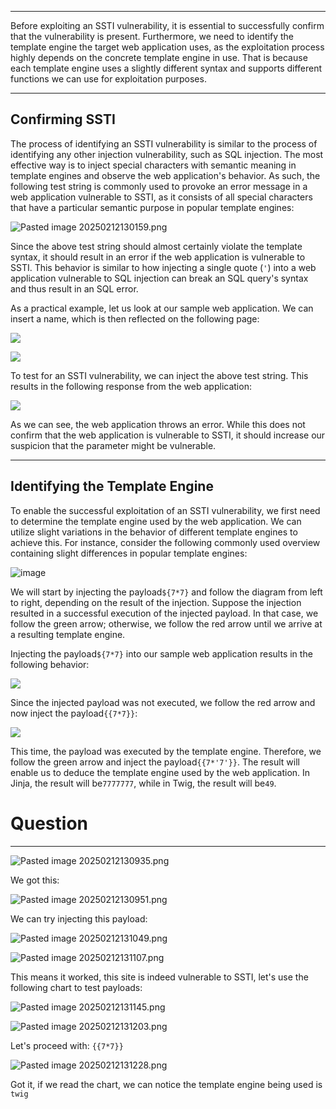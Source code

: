 ﻿---
sticker: lucide//book-template
---
---

Before exploiting an SSTI vulnerability, it is essential to successfully confirm that the vulnerability is present. Furthermore, we need to identify the template engine the target web application uses, as the exploitation process highly depends on the concrete template engine in use. That is because each template engine uses a slightly different syntax and supports different functions we can use for exploitation purposes.

---

## Confirming SSTI

The process of identifying an SSTI vulnerability is similar to the process of identifying any other injection vulnerability, such as SQL injection. The most effective way is to inject special characters with semantic meaning in template engines and observe the web application's behavior. As such, the following test string is commonly used to provoke an error message in a web application vulnerable to SSTI, as it consists of all special characters that have a particular semantic purpose in popular template engines:

![Pasted image 20250212130159.png](../../../../IMAGES/Pasted%20image%2020250212130159.png)


Since the above test string should almost certainly violate the template syntax, it should result in an error if the web application is vulnerable to SSTI. This behavior is similar to how injecting a single quote (`'`) into a web application vulnerable to SQL injection can break an SQL query's syntax and thus result in an SQL error.

As a practical example, let us look at our sample web application. We can insert a name, which is then reflected on the following page:

 ![](https://academy.hackthebox.com/storage/modules/145/ssti/ssti_identification_1.png)

 ![](https://academy.hackthebox.com/storage/modules/145/ssti/ssti_identification_2.png)

To test for an SSTI vulnerability, we can inject the above test string. This results in the following response from the web application:

 ![](https://academy.hackthebox.com/storage/modules/145/ssti/ssti_identification_3.png)

As we can see, the web application throws an error. While this does not confirm that the web application is vulnerable to SSTI, it should increase our suspicion that the parameter might be vulnerable.

---

## Identifying the Template Engine

To enable the successful exploitation of an SSTI vulnerability, we first need to determine the template engine used by the web application. We can utilize slight variations in the behavior of different template engines to achieve this. For instance, consider the following commonly used overview containing slight differences in popular template engines:

![image](https://academy.hackthebox.com/storage/modules/145/ssti/diagram.png)

We will start by injecting the payload`${7*7}` and follow the diagram from left to right, depending on the result of the injection. Suppose the injection resulted in a successful execution of the injected payload. In that case, we follow the green arrow; otherwise, we follow the red arrow until we arrive at a resulting template engine.

Injecting the payload`${7*7}` into our sample web application results in the following behavior:

 ![](https://academy.hackthebox.com/storage/modules/145/ssti/ssti_identification_4.png)

Since the injected payload was not executed, we follow the red arrow and now inject the payload`{{7*7}}`:

 ![](https://academy.hackthebox.com/storage/modules/145/ssti/ssti_identification_5.png)

This time, the payload was executed by the template engine. Therefore, we follow the green arrow and inject the payload`{{7*'7'}}`. The result will enable us to deduce the template engine used by the web application. In Jinja, the result will be`7777777`, while in Twig, the result will be`49`.

# Question
----

![Pasted image 20250212130935.png](../../../../IMAGES/Pasted%20image%2020250212130935.png)

We got this:

![Pasted image 20250212130951.png](../../../../IMAGES/Pasted%20image%2020250212130951.png)

We can try injecting this payload:

![Pasted image 20250212131049.png](../../../../IMAGES/Pasted%20image%2020250212131049.png)

![Pasted image 20250212131107.png](../../../../IMAGES/Pasted%20image%2020250212131107.png)

This means it worked, this site is indeed vulnerable to SSTI, let's use the following chart to test payloads:

![Pasted image 20250212131145.png](../../../../IMAGES/Pasted%20image%2020250212131145.png)

![Pasted image 20250212131203.png](../../../../IMAGES/Pasted%20image%2020250212131203.png)

Let's proceed with: `{{7*7}}`

![Pasted image 20250212131228.png](../../../../IMAGES/Pasted%20image%2020250212131228.png)

Got it, if we read the chart, we can notice the template engine being used is `twig`

